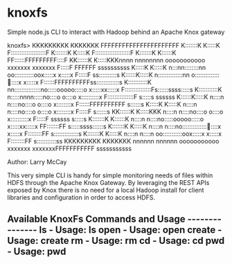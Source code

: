 knoxfs
======

Simple node.js CLI to interact with Hadoop behind an Apache Knox gateway

knoxfs>
KKKKKKKKK    KKKKKKK                                                     FFFFFFFFFFFFFFFFFFFFFF
K:::::::K    K:::::K                                                     F::::::::::::::::::::F
K:::::::K    K:::::K                                                     F::::::::::::::::::::F
K:::::::K   K::::::K                                                     FF::::::FFFFFFFFF::::F
KK::::::K  K:::::KKKnnnn  nnnnnnnn       ooooooooooo xxxxxxx      xxxxxxx  F:::::F       FFFFFF ssssssssss
  K:::::K K:::::K   n:::nn::::::::nn   oo:::::::::::oox:::::x    x:::::x   F:::::F            ss::::::::::s
  K::::::K:::::K    n::::::::::::::nn o:::::::::::::::ox:::::x  x:::::x    F::::::FFFFFFFFFFss:::::::::::::s
  K:::::::::::K     nn:::::::::::::::no:::::ooooo:::::o x:::::xx:::::x     F:::::::::::::::Fs::::::ssss:::::s
  K:::::::::::K       n:::::nnnn:::::no::::o     o::::o  x::::::::::x      F:::::::::::::::F s:::::s  ssssss
  K::::::K:::::K      n::::n    n::::no::::o     o::::o   x::::::::x       F::::::FFFFFFFFFF   s::::::s
  K:::::K K:::::K     n::::n    n::::no::::o     o::::o   x::::::::x       F:::::F                s::::::s
KK::::::K  K:::::KKK  n::::n    n::::no::::o     o::::o  x::::::::::x      F:::::F          ssssss   s:::::s
K:::::::K   K::::::K  n::::n    n::::no:::::ooooo:::::o x:::::xx:::::x   FF:::::::FF        s:::::ssss::::::s
K:::::::K    K:::::K  n::::n    n::::no:::::::::::::::ox:::::x  x:::::x  F::::::::FF        s::::::::::::::s
K:::::::K    K:::::K  n::::n    n::::n oo:::::::::::oox:::::x    x:::::x F::::::::FF         s:::::::::::ss
KKKKKKKKK    KKKKKKK  nnnnnn    nnnnnn   ooooooooooo xxxxxxx      xxxxxxxFFFFFFFFFFF          sssssssssss

Author: Larry McCay

This very simple CLI is handy for simple monitoring needs of files within HDFS through the Apache Knox Gateway.
By leveraging the REST APIs exposed by Knox there is no need for a local Hadoop install for client libraries and configuration in order to access HDFS.

Available KnoxFs Commands and Usage ---------------
ls     - Usage: ls <path>
open   - Usage: open <path>
create - Usage: create <local-file-path> <dest-path>
rm - Usage: rm <path>
cd - Usage: cd <path>
pwd - Usage: pwd
---------------------------------------------------